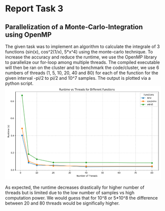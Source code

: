 # Report Task 3
## Parallelization of a Monte-Carlo-Integration using OpenMP

The given task was to implement an algorithm to calculate the integrale of 3 functions (sin(x), cos^2(1/x), 5*x^4) using the monte-carlo technique.
To increase the accuracy and reduce the runtime, we use the OpenMP library to parallelize our for-loop among multiple threads. 
The compiled executable will then be ran on the cluster and to benchmark the code/cluster, we use 6 numbers of threads (1, 5, 10, 20, 40 and 80) for each of the function for the given interval -pi/2 to pi/2 and 10^7 samples. The output is plotted via a python script.
![Runtimes Plot](runtimes_plot.png)

As expected, the runtime decreases drastically for higher number of threads but is limited due to the low number of samples vs high computation power. We would guess that for 10^8 or 5*10^8 the difference between 20 and 80 threads would be significally higher.